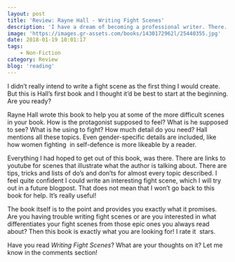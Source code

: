 ```yaml
---
layout: post
title: 'Review: Rayne Hall - Writing Fight Scenes'
description: 'I have a dream of becoming a professional writer. There. I said it. I&#8217;ve always been quite shy about it. Never having enough confidence to really start doing it. So I figured I&#8217;d start by reading books. Find out what works and what doesn&#8217;t. That kind of stuff. Now I have found some books to really help writers. <em>Writing Fight Scenes</em> is one of them.'
image: 'https://images.gr-assets.com/books/1430172962l/25440355.jpg'
date: 2018-01-19 10:01:17
tags:
    - Non-Fiction
category: Review
blog: 'reading'
---
```

I didn&#8217;t really intend to write a fight scene as the first thing I would create. But this is Hall&#8217;s first book and I thought it&#8217;d be best to start at the beginning. Are you ready?

Rayne Hall wrote this book to help you at some of the more difficult scenes in your book. How is the protagonist supposed to feel? What is he supposed to see? What is he using to fight? How much detail do you need? Hall mentions all these topics. Even gender-specific details are included, like how women fighting  in self-defence is more likeable by a reader.

Everything I had hoped to get out of this book, was there. There are links to youtube for scenes that illustrate what the author is talking about. There are tips, tricks and lists of do&#8217;s and don&#8217;ts for almost every topic described. I feel quite confident I could write an interesting fight scene, which I will try out in a future blogpost. That does not mean that I won&#8217;t go back to this book for help. It&#8217;s really useful!

The book itself is to the point and provides you exactly what it promises. Are you having trouble writing fight scenes or are you interested in what differentiates your fight scenes from those epic ones you always read about? Then this book is exactly what you are looking for! I rate it  stars.

Have you read <em>Writing Fight Scenes</em>? What are your thoughts on it? Let me know in the comments section!